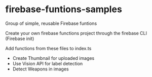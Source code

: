# firebase-funtions-samples
Group of simple, reusable Firebase funtions


Create your own firebase functions project through the firebase CLI 
(Firebase init)

Add functions from these files to index.ts


- Create Thumbnail for uploaded images
- Use Vision API for label detection
- Detect Weapons in images

